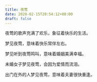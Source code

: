 ```yaml
---
title: 夜莺
date: 2020-02-15T20:54:12+08:00
draft: false
---
```


夜莺的歌声充满了欢乐，象征着快乐的生活。



梦见夜莺，意味着快乐常伴左右。



梦见听到夜莺鸣叫，意味着婚姻美满幸福。



未婚女子梦见夜莺，会因为爱情而流泪。



出门在外的人梦见夜莺，意味着夫妻很快重逢。

